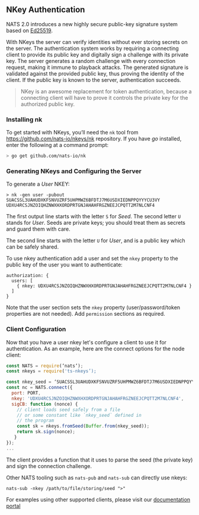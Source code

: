 ## NKey Authentication

NATS 2.0 introduces a new highly secure public-key signature system based on [Ed25519](https://ed25519.cr.yp.to/).

With NKeys the server can verify identities without ever storing secrets on the server. The authentication system works by requiring a connecting client to provide its public key and digitally sign a challenge with its private key. The server generates a random challenge with every connection request, making it immune to playback attacks. The generated signature is validated against the provided public key, thus proving the identity of the client. If the public key is known to the server, authentication succeeds.

> NKey is an awesome replacement for token authentication, because a connecting client will have to prove it controls the private key for the authorized public key.

### Installing nk

To get started with NKeys, you’ll need the `nk` tool from https://github.com/nats-io/nkeys/nk repository. If you have _go_ installed, enter the following at a command prompt:

```bash
> go get github.com/nats-io/nk
```

### Generating NKeys and Configuring the Server

To generate a _User_ NKEY:

```
> nk -gen user -pubout
SUACSSL3UAHUDXKFSNVUZRF5UHPMWZ6BFDTJ7M6USDXIEDNPPQYYYCU3VY
UDXU4RCSJNZOIQHZNWXHXORDPRTGNJAHAHFRGZNEEJCPQTT2M7NLCNF4
```

The first output line starts with the letter `S` for _Seed_. The second letter `U` stands for _User_.  Seeds are private keys; you should treat them as secrets and guard them with care.

The second line starts with the letter `U` for _User_, and is a public key which can be safely shared. 

To use nkey authentication add a user and set the `nkey` property to the public key of the user you want to authenticate:

```text
authorization: {
  users: [
    { nkey: UDXU4RCSJNZOIQHZNWXHXORDPRTGNJAHAHFRGZNEEJCPQTT2M7NLCNF4 }
  ]
}
```

Note that the user section sets the `nkey` property (user/password/token properties are not needed). Add `permission` sections as required.


### Client Configuration

Now that you have a user nkey let's configure a client to use it for authentication. As an example, here are the connect options for the node client:

```javascript
const NATS = require(‘nats‘);
const nkeys = require('ts-nkeys’);

const nkey_seed = ‘SUACSSL3UAHUDXKFSNVUZRF5UHPMWZ6BFDTJ7M6USDXIEDNPPQYYYCU3VY’;
const nc = NATS.connect({
  port: PORT,
  nkey: 'UDXU4RCSJNZOIQHZNWXHXORDPRTGNJAHAHFRGZNEEJCPQTT2M7NLCNF4',
  sigCB: function (nonce) {
    // client loads seed safely from a file
    // or some constant like `nkey_seed` defined in
    // the program
    const sk = nkeys.fromSeed(Buffer.from(nkey_seed));
    return sk.sign(nonce);
   }
});
...
```

The client provides a function that it uses to parse the seed (the private key) and sign the connection challenge.

Other NATS tooling such as `nats-pub` and `nats-sub` can directly use nkeys:

```text
nats-sub -nkey /path/to/file/storing/seed ">"
```

For examples using other supported clients, please visit
our [documentation portal](https://nats.io/documentation/writing_applications/secure_connection)

